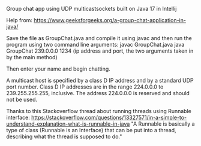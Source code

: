 Group chat app using UDP multicastsockets built on Java 17 in Intellij

Help from: https://www.geeksforgeeks.org/a-group-chat-application-in-java/

Save the file as GroupChat.java and compile it using javac and then run the program using two command line arguments: 
javac GroupChat.java
java GroupChat 239.0.0.0 1234   (ip address and port, the two arguments taken in by the main method)

Then enter your name and begin chatting.

A multicast host is specified by a class D IP address and by a standard UDP port number. Class D IP addresses are in the range 224.0.0.0 to 239.255.255.255, inclusive. The address 224.0.0.0 is reserved and should not be used.

Thanks to this Stackoverflow thread about running threads using Runnable interface: https://stackoverflow.com/questions/13327571/in-a-simple-to-understand-explanation-what-is-runnable-in-java
"A Runnable is basically a type of class (Runnable is an Interface) that can be put into a thread, describing what the thread is supposed to do."

